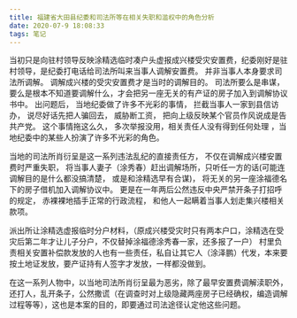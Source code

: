 ```yaml
---
title: 福建省大田县纪委和司法所等在相关失职和滥权中的角色分析
date: 2020-07-9 18:08:33
tags: 笔记
---
```



 当初只是向驻村领导反映涂精选临时凑户头虚报成兴楼受灾安置费，纪委刚好是驻村领导，是纪委打电话给司法所叫来当事人调解安置费。 并非当事人本身要求司法所调解。 调解成兴楼的受灾安置费才是当时的调解目的。 司法所要么是串谋，要么是根本不知道要调解什么，才会把另一座无关的有产证的房子加入到调解协议书中。 出问题后， 当地纪委做了许多不光彩的事情， 拦截当事人一家到县信访办， 说尽好话先把人骗回去， 威胁断工资， 把向上级反映某个官员作风说成是告共产党。 这个事情拖这么久， 多次举报没用，相关责任人没有得到任何处理 ，当地纪委中的某些人扮演了许多不光彩的角色。 

当地的司法所肖衍呈是这一系列违法乱纪的直接责任方， 不仅在调解成兴楼安置费时严重失职， 将当事人妻子（涂秀春）赶出调解场所，只听任一方的话(可能连调解目的是什么都没搞清楚， 或是和涂精选早有合谋)， 将无关的另一座涂福德名下的房子借机加入调解协议中。 更是在一年两后公然违反中央严禁开条子打招呼的规定， 赤裸裸地插手正常的行政流程， 和他人一起瞒着当事人划走集兴楼相关款项。

派出所让涂精选虚报临时分户材料，（原成兴楼受灾时只有两本户口，涂精选在受灾后第二年才让儿子分户，不仅替掉涂福德涂秀春一家，还多报了一户）
村里负责相关安置补偿款发放的人也有一些责任，私自让其它人（涂泽鹏）代发，本来要按土地证发放，要产证持有人签字才发放，一样都没做到。

在这一系列人物中，以当地司法所肖衍呈最为恶劣，除了最早安置费调解渎职外，还打人，乱开条子，公然撒谎（在调查时对上级隐藏两座房子已经确权，编造调解过程等等），这也是本案的目的，即要通过司法途径认定他这些问题。